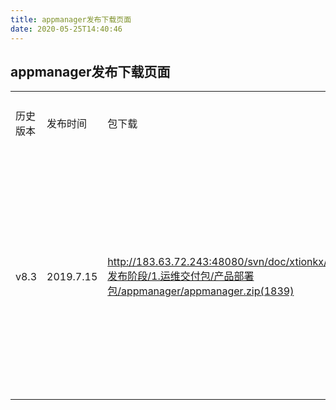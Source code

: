 ```yaml
---
title: appmanager发布下载页面
date: 2020-05-25T14:40:46
---
```


## appmanager发布下载页面

|||||
|---|---|---|---|
|历史版本|发布时间|包下载|服务说明|
|v8.3|2019.7.15|http://183.63.72.243:48080/svn/doc/xtionkx/V8.3/5.发布阶段/1.运维交付包/产品部署包/appmanager/appmanager.zip(1839)|服务说明服务说明服务说明服务说明|